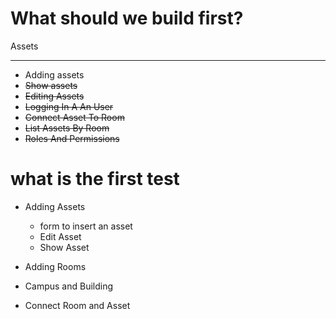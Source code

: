 
# What should we build first?

Assets
_______

- Adding assets
- ~~Show assets~~
- ~~Editing Assets~~
- ~~Logging In A An User~~
- ~~Connect Asset To Room~~
- ~~List Assets By Room~~
- ~~Roles And Permissions~~


# what is the first test
- Adding Assets
  - form to insert an asset
  - Edit Asset
  - Show Asset

- Adding Rooms
 - Campus and Building

- Connect Room and Asset

